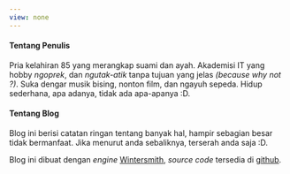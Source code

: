 ```yaml
---
view: none
---
```


#### Tentang Penulis

Pria kelahiran 85 yang merangkap suami dan ayah. Akademisi IT yang hobby _ngoprek_, dan _ngutak-atik_ tanpa tujuan yang jelas _(because why not ?)_. Suka dengar musik bising, nonton film, dan ngayuh sepeda. Hidup sederhana, apa adanya, tidak ada apa-apanya :D.

#### Tentang Blog

Blog ini berisi catatan ringan tentang banyak hal, hampir sebagian besar tidak bermanfaat. Jika menurut anda sebaliknya, terserah anda saja :D.

Blog ini dibuat dengan _engine_ [Wintersmith](http://wintersmith.io), _source code_ tersedia di [github](https://github.com/sad301/sad301.com).